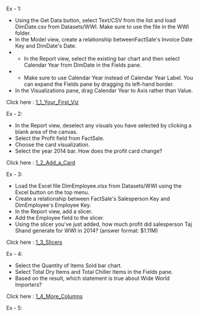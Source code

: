
Ex - 1:

* Using the Get Data button, select Text/CSV from the list and load DimDate.csv from Datasets/WWI. Make sure to use the file in the WWI folder.
* In the Model view, create a relationship betweenFactSale's Invoice Date Key and DimDate's Date.
* * In the Report view, select the existing bar chart and then select Calendar Year from DimDate in the Fields pane.
* * Make sure to use Calendar Year instead of Calendar Year Label. You can expand the Fields pane by dragging its left-hand border.
* In the Visualizations pane, drag Calendar Year to Axis rather than Value.

Click here : [1_1_Your_First_Viz]

[1_1_Your_First_Viz]: https://github.com/sureshkumar-madala/dc_IntrotoPowerBI/blob/main/StartedwithPowerBI/1_1_Your_First_Viz.pbix

Ex - 2:

* In the Report view, deselect any visuals you have selected by clicking a blank area of the canvas.
* Select the Profit field from FactSale.
* Choose the card visualization.
* Select the year 2014 bar. How does the profit card change?

Click here : [1_2_Add_a_Card]

[1_2_Add_a_Card]: https://github.com/sureshkumar-madala/dc_IntrotoPowerBI/blob/main/StartedwithPowerBI/1_2_Add_a_Card.pbix

Ex - 3:

* Load the Excel file DimEmployee.xlsx from Datasets/WWI using the Excel button on the top menu.
* Create a relationship between FactSale's Salesperson Key and DimEmployee's Employee Key.
* In the Report view, add a slicer.
* Add the Employee field to the slicer.
* Using the slicer you've just added, how much profit did salesperson Taj Shand generate for WWI in 2014? (answer format: $1.11M)

Click here : [1_3_Slicers]

[1_3_Slicers]: https://github.com/sureshkumar-madala/dc_IntrotoPowerBI/blob/main/StartedwithPowerBI/1_3_Slicers.pbix


Ex - 4:

* Select the Quantity of Items Sold bar chart.
* Select Total Dry Items and Total Chiller Items in the Fields pane.
* Based on the result, which statement is true about Wide World Importers?

Click here : [1_4_More_Columns]

[1_4_More_Columns]: https://github.com/sureshkumar-madala/dc_IntrotoPowerBI/blob/main/StartedwithPowerBI/1_4_More_Columns.pbix

Ex - 5:








